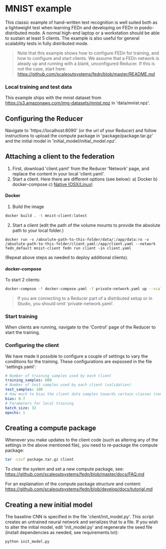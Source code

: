 # MNIST example
This classic example of hand-written text recognition is well suited both as a lightweight test when learning FEDn and developing on FEDn in psedo-distributed mode. A normal high-end laptop or a workstation should be able to sustain at least 5 clients. The example is also useful for general scalability tests in fully distributed mode. 

> Note that this example shows how to configure FEDn for training, and how to configure and start clients. We assume that a FEDn network is aleady up and running with a blank, unconfigured Reducer. If this is not the case, start here: https://github.com/scaleoutsystems/fedn/blob/master/README.md

### Local training and test data
This example ships with the mnist dataset from https://s3.amazonaws.com/img-datasets/mnist.npz in 'data/mnist.npz'. 

## Configuring the Reducer  
Navigate to 'https://localhost:8090' (or the url of your Reducer) and follow instructions to upload the compute package in 'package/package.tar.gz' and the initial model in 'initial_model/initial_model.npz'. 

## Attaching a client to the federation

1. First, download 'client.yaml' from the Reducer 'Network' page, and replace the content in your local 'client.yaml'. 
2. Start a client. Here there are different options (see below): 
    a) Docker 
    b) docker-compose
    c) [Native (OSX/Linux)](https://github.com/scaleoutsystems/examples/tree/main/how-tos/start-native-fedn-client)

#### Docker
1. Build the image

``` bash
docker build . -t mnist-client:latest
```

2. Start a client (edit the path of the volume mounts to provide the absolute path to your local folder.)
```
docker run -v /absolute-path-to-this-folder/data/:/app/data:ro -v /absolute-path-to-this-folder/client.yaml:/app/client.yaml --network fedn_default mnist-client fedn run client -in client.yaml 
```
(Repeat above steps as needed to deploy additional clients).

#### docker-compose
To start 2 clients: 

```bash
docker-compose -f docker-compose.yaml -f private-network.yaml up --scale client=2 
```
> If you are connecting to a Reducer part of a distributed setup or in Studio, you should omit 'private-network.yaml'. 

### Start training 
When clients are running, navigate to the 'Control' page of the Reducer to start the training. 

### Configuring the client
We have made it possible to configure a couple of settings to vary the conditions for the training. These configurations are expsosed in the file 'settings.yaml': 

```yaml 
# Number of training samples used by each client
training_samples: 600
# Number of test samples used by each client (validation)
test_samples: 100
# How much to bias the client data samples towards certain classes (non-IID data partitions)
bias: 0.7
# Parameters for local training
batch_size: 32
epochs: 1
```

## Creating a compute package
Whenever you make updates to the client code (such as altering any of the settings in the above mentioned file), you need to re-package the compute package:

```bash
tar -czvf package.tar.gz client
```
To clear the system and set a new compute package, see: https://github.com/scaleoutsystems/fedn/blob/master/docs/FAQ.md

For an explaination of the compute package structure and content: https://github.com/scaleoutsystems/fedn/blob/develop/docs/tutorial.md
 
## Creating a new initial model
The baseline CNN is specified in the file 'client/init_model.py'. This script creates an untrained neural network and serializes that to a file.  If you wish to alter the initial model, edit 'init_model.py' and regenerate the seed file (install dependencies as needed, see requirements.txt):

```bash
python init_model.py 
```

